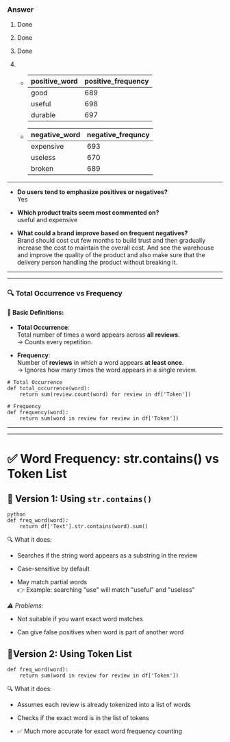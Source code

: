 ### Answer

1. Done

2. Done

3. Done

4. -  |positive_word | positive_frequency |
      | ------------ | ------------------ |               
      |  good	     |      689           |
      |  useful	     |      698           |
      |  durable	 |      697           |

   -  |negative_word | negative_frequncy |
      | ------------ | ----------------- |
      | expensive	 |      693          |
      | useless	     |      670          |
      | broken	     |      689          |

---

- **Do users tend to emphasize positives or negatives?**  
Yes

- **Which product traits seem most commented on?**  
useful and expensive

- **What could a brand improve based on frequent negatives?**  
Brand should cost cut few months to build trust and then gradually increase the cost to maintain the overall cost. And see the warehouse and improve the quality of the product and also make sure that the delivery person handling the product without breaking it.

---
---

### 🔍 Total Occurrence vs Frequency

#### 📌 Basic Definitions:

- **Total Occurrence**:  
  Total number of times a word appears across **all reviews**.  
  → Counts every repetition.

- **Frequency**:  
  Number of **reviews** in which a word appears **at least once**.  
  → Ignores how many times the word appears in a single review.

```
# Total Occurrence
def total_occurrence(word):
    return sum(review.count(word) for review in df['Token'])

# Frequency
def frequency(word):
    return sum(word in review for review in df['Token'])
```

---
---

# ✅ Word Frequency: str.contains() vs Token List

## 🔹 Version 1: Using `str.contains()`
```
python
def freq_word(word):
    return df['Text'].str.contains(word).sum()
```
🔍 What it does:

- Searches if the string word appears as a substring in the review

- Case-sensitive by default

- May match partial words  
👉 Example: searching "use" will match "useful" and "useless"  

*⚠️ Problems:*

- Not suitable if you want exact word matches

- Can give false positives when word is part of another word


## 🔹Version 2: Using Token List
```
def freq_word(word):
    return sum(word in review for review in df['Token'])
```
🔍 What it does:

- Assumes each review is already tokenized into a list of words

- Checks if the exact word is in the list of tokens

- ✅ Much more accurate for exact word frequency counting

